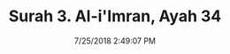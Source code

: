 ---
title       : "Surah 3. Al-i'Imran, Ayah 34"
date        : 7/25/2018 2:49:07 PM
draft       : false
type        : "quran"
layout      : "compare"
BookCode    : "CMP"
SurahNumber : "3"
AyahNumber  : "34"
TotalAyah   : "200"
---